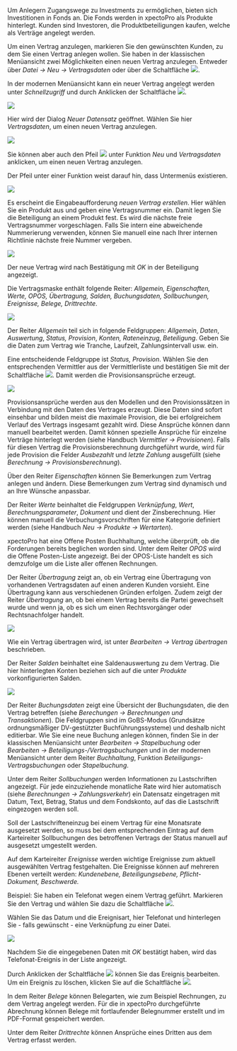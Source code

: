 Um Anlegern Zugangswege zu Investments zu ermöglichen, bieten sich Investitionen in Fonds an. Die Fonds werden in xpectoPro als Produkte hinterlegt. Kunden sind Investoren, die Produktbeteiligungen kaufen, welche als Verträge angelegt werden.

Um einen Vertrag anzulegen, markieren Sie den gewünschten Kunden, zu dem Sie einen Vertrag anlegen wollen. Sie haben in der klassischen Menüansicht zwei Möglichkeiten einen neuen Vertrag anzulegen. Entweder über *Datei → Neu → Vertragsdaten* oder über die Schaltfläche ![](http://xpecto.github.io/docs/img/img_1461150969976.png).

In der modernen Menüansicht kann ein neuer Vertrag angelegt werden unter *Schnellzugriff* und durch Anklicken der Schaltfläche ![](http://xpecto.github.io/docs/img/img_1461160123775.png).

![](http://xpecto.github.io/docs/img/img_1461153154297.png)


Hier wird der Dialog *Neuer Datensatz* geöffnet. Wählen Sie hier *Vertragsdaten*, um einen neuen Vertrag anzulegen.

![](http://xpecto.github.io/docs/img/img_1461151680852.png)


Sie können aber auch den Pfeil  ![](http://xpecto.github.io/docs/img/img_1461153569579.png) unter Funktion *Neu* und *Vertragsdaten* anklicken, um einen neuen Vertrag anzulegen. 

Der Pfeil unter einer Funktion weist darauf hin, dass Untermenüs existieren.

![](http://xpecto.github.io/docs/img/img_1461151120846.png)

Es erscheint die Eingabeaufforderung *neuen Vertrag erstellen*. Hier wählen Sie ein Produkt aus und geben eine Vertragsnummer ein. Damit legen Sie die Beteiligung an einem Produkt fest. Es wird die nächste freie Vertragsnummer vorgeschlagen. Falls Sie intern eine abweichende Nummerierung verwenden, können Sie manuell eine nach Ihrer internen Richtlinie nächste freie Nummer vergeben. 

![](http://xpecto.github.io/docs/img/img_1461151200710.png)


Der neue Vertrag wird nach Bestätigung mit *OK* in der Beteiligung angezeigt.

Die Vertragsmaske enthält folgende Reiter: *Allgemein, Eigenschaften, Werte, OPOS, Übertragung, Salden, Buchungsdaten, Sollbuchungen, Ereignisse, Belege, Drittrechte*.

![](http://xpecto.github.io/docs/img/img_1461151792103.png)


Der Reiter *Allgemein* teil sich in folgende Feldgruppen: *Allgemein*, *Daten*, *Auswertung*, *Status, Provision*, *Konten, Rateneinzug*,  *Beteiligung*. Geben Sie die Daten zum Vertrag wie Tranche, Laufzeit, Zahlungsintervall usw. ein. 

Eine entscheidende Feldgruppe  ist *Status, Provision*. Wählen Sie den entsprechenden Vermittler aus der Vermittlerliste und bestätigen Sie mit der Schaltfläche ![](http://xpecto.github.io/docs/img/img_1461153950083.png). Damit werden die Provisionsansprüche erzeugt.

![](http://xpecto.github.io/docs/img/img_1461152188930.png)


Provisionsansprüche werden aus den Modellen und den Provisionssätzen in Verbindung mit den Daten des Vertrages erzeugt. Diese Daten sind sofort einsehbar und bilden meist die maximale Provision, die bei erfolgreichem Verlauf des Vertrags insgesamt gezahlt wird. Diese Ansprüche können dann manuell bearbeitet werden. Damit können spezielle Ansprüche für einzelne Verträge hinterlegt werden (siehe Handbuch *Vermittler → Provisionen*). Falls für diesen Vertrag die Provisionsberechnung durchgeführt wurde, wird für jede Provision die Felder *Ausbezahlt* und *letzte Zahlung* ausgefüllt (siehe *Berechnung → Provisionsberechnung*).

Über den Reiter *Eigenschaften* können Sie Bemerkungen zum Vertrag anlegen und ändern.  Diese Bemerkungen zum Vertrag sind dynamisch und an Ihre Wünsche anpassbar. 

Der Reiter *Werte* beinhaltet die Feldgruppen *Verknüpfung*, *Wert*, *Berechnungsparameter*, *Dokument* und dient der Zinsberechnung. Hier können manuell die Verbuchungsvorschriften für eine Kategorie definiert werden (siehe Handbuch *Neu → Produkte → Wertarten*). 

xpectoPro hat eine Offene Posten Buchhaltung, welche überprüft, ob die Forderungen bereits beglichen worden sind. Unter dem Reiter *OPOS* wird die Offene Posten-Liste angezeigt. Bei der OPOS-Liste handelt es sich demzufolge um die Liste aller offenen Rechnungen. 

Der Reiter *Übertragung* zeigt an, ob ein Vertrag eine Übertragung von vorhandenen Vertragsdaten auf einen anderen Kunden vorsieht. Eine Übertragung kann aus verschiedenen Gründen erfolgen. Zudem zeigt der Reiter *Übertragung* an, ob bei einem Vertrag bereits die Partei gewechselt wurde und wenn ja, ob es sich um einen Rechtsvorgänger oder Rechtsnachfolger handelt. 

![](http://xpecto.github.io/docs/img/img_1461157812980.png)


Wie ein Vertrag übertragen wird, ist unter *Bearbeiten → Vertrag übertragen* beschrieben.

Der Reiter *Salden* beinhaltet eine Saldenauswertung zu dem Vertrag. Die hier hinterlegten Konten beziehen sich auf die unter *Produkte* vorkonfigurierten Salden.

![](http://xpecto.github.io/docs/img/img_1461159004275.png)


Der Reiter *Buchungsdaten* zeigt eine Übersicht der Buchungsdaten, die den Vertrag betreffen (siehe  *Berechungen → Berechnungen und Transaktionen*). Die Feldgruppen sind im GoBS-Modus (Grundsätze ordnungsmäßiger DV-gestützter Buchführungssysteme) und deshalb nicht editierbar. Wie Sie eine neue Buchung anlegen können, finden Sie in der klassischen Menüansicht unter *Bearbeiten → Stapelbuchung* oder *Bearbeiten → Beteiligungs-/Vertragsbuchungen* und in der modernen Menüansicht unter dem Reiter *Buchhaltung*, Funktion *Beteiligungs-Vertragsbuchungen* oder *Stapelbuchung*.

Unter dem Reiter *Sollbuchungen* werden Informationen zu Lastschriften angezeigt. Für jede einzuziehende monatliche Rate wird hier automatisch (siehe *Berechnungen → Zahlungsverkehr*) ein Datensatz eingetragen mit Datum, Text, Betrag, Status und dem Fondskonto, auf das die Lastschrift eingezogen werden soll. 

Soll der Lastschrifteneinzug bei einem Vertrag für eine Monatsrate ausgesetzt werden, so muss bei dem entsprechenden Eintrag auf dem Karteireiter Sollbuchungen des betroffenen Vertrags der Status manuell auf ausgesetzt umgestellt werden.

Auf dem Karteireiter *Ereignisse* werden wichtige Ereignisse zum aktuell ausgewählten Vertrag festgehalten.  Die Ereignisse können auf mehreren Ebenen verteilt werden: *Kundenebene, Beteiligungsebene, Pflicht-Dokument, Beschwerde.* 

Beispiel: Sie haben ein Telefonat wegen einem Vertrag geführt. Markieren Sie den Vertrag und
wählen Sie dazu die Schaltfläche ![](http://xpecto.github.io/docs/img/img_1461159119190.png).

Wählen Sie das Datum und die Ereignisart,  hier Telefonat und hinterlegen Sie - falls gewünscht - eine Verknüpfung zu einer Datei. 

![](http://xpecto.github.io/docs/img/img_1461159331075.png)


Nachdem Sie die eingegebenen Daten mit *OK* bestätigt haben, wird das Telefonat-Ereignis in der Liste  angezeigt.

Durch Anklicken der Schaltfläche ![](http://xpecto.github.io/docs/img/img_1461159194556.png) können Sie das Ereignis bearbeiten. Um ein Ereignis zu löschen, klicken Sie auf die Schaltfläche ![](http://xpecto.github.io/docs/img/img_1461159231005.png).

In dem Reiter *Belege* können Belegarten, wie zum Beispiel Rechnungen, zu dem Vertrag angelegt werden.
Für die in xpectoPro durchgeführte Abrechnung können Belege mit fortlaufender Belegnummer erstellt und im PDF-Format gespeichert werden.

Unter dem Reiter *Drittrechte* können Ansprüche eines Dritten aus dem Vertrag erfasst werden. 